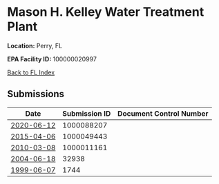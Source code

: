# Mason H. Kelley Water Treatment Plant

**Location:** Perry, FL

**EPA Facility ID:** 100000020997

[Back to FL Index](../../index.md)

## Submissions

| Date | Submission ID | Document Control Number |
|------|--------------|-------------------------|
| [2020-06-12](submissions/1000088207.md) | 1000088207 |  |
| [2015-04-06](submissions/1000049443.md) | 1000049443 |  |
| [2010-03-08](submissions/1000011161.md) | 1000011161 |  |
| [2004-06-18](submissions/32938.md) | 32938 |  |
| [1999-06-07](submissions/1744.md) | 1744 |  |
